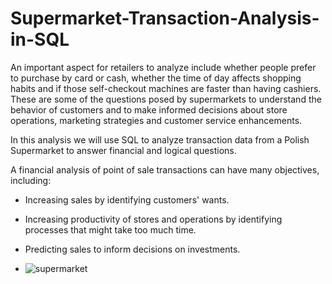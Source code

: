 # Supermarket-Transaction-Analysis-in-SQL
An important aspect for retailers to analyze include whether people prefer to purchase by card or cash, whether the time of day affects shopping habits and if those self-checkout machines are faster than having cashiers. These are some of the questions posed by supermarkets to understand the behavior of customers and to make informed decisions about store operations, marketing strategies and customer service enhancements.

In this analysis we will use SQL to analyze transaction data from a Polish Supermarket to answer financial and logical questions.

A financial analysis of point of sale transactions can have many objectives, including:

- Increasing sales by identifying customers' wants.
- Increasing productivity of stores and operations by identifying processes that might take too much time.
- Predicting sales to inform decisions on investments.

- ![supermarket](https://www.supermarketnews.com/sites/supermarketnews.com/files/styles/article_featured_standard/public/823701286.jpg?itok=e5N1Xdf6)
